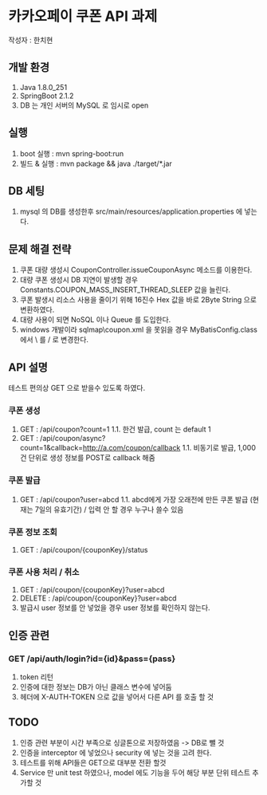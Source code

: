 # 카카오페이 쿠폰  API 과제
작성자 : 한치현

## 개발 환경
1. Java 1.8.0_251 
2. SpringBoot 2.1.2 
3. DB 는 개인 서버의 MySQL 로 임시로 open

## 실행
1. boot 실행 : mvn spring-boot:run
2. 빌드 & 실행 : mvn package && java ./target/*.jar

## DB 세팅
1. mysql 의 DB를 생성한후 src/main/resources/application.properties 에 넣는다. 

## 문제 해결 전략
1. 쿠폰 대량 생성시  CouponController.issueCouponAsync 메소드를 이용한다.
2. 대량 쿠폰 생성시 DB 지연이 발생할 경우 Constants.COUPON_MASS_INSERT_THREAD_SLEEP 값을 늘린다.
3. 쿠폰 발생시 리소스 사용을 줄이기 위해 16진수 Hex 값을 바로 2Byte String 으로 변환하였다.
4. 대량 사용이 되면 NoSQL 이나 Queue 를 도입한다.
5. windows 개발이라  sqlmap\\coupon.xml 을 못읽을 경우 MyBatisConfig.class 에서 \\ 를 / 로 변경한다.

## API 설명
테스트 편의상 GET 으로 받을수 있도록 하였다.

### 쿠폰 생성
1. GET : /api/coupon?count=1
1.1. 한건 발급, count 는 default 1
2. GET : /api/coupon/async?count=1&callback=http://a.com/coupon/callback
1.1. 비동기로 발급, 1,000건 단위로 생성 정보를 POST로 callback 해줌 
### 쿠폰 발급
1. GET : /api/coupon?user=abcd
1.1. abcd에게 가장 오래전에 만든 쿠폰 발급 (현재는 7일의 유효기간) / 입력 안 할 경우 누구나 쓸수 있음
### 쿠폰 정보 조회
1. GET  : /api/coupon/{couponKey}/status
### 쿠폰 사용 처리 /  취소
1. GET : /api/coupon/{couponKey}?user=abcd
2. DELETE : /api/coupon/{couponKey}?user=abcd
3. 발급시 user 정보를 안 넣었을 경우 user 정보를 확인하지 않는다.

## 인증 관련
### GET /api/auth/login?id={id}&pass={pass}
1. token 리턴
2. 인증에 대한 정보는 DB가 아닌 클래스 변수에 넣어둠
3. 헤더에 X-AUTH-TOKEN 으로 값을 넣어서 다른 API 를 호출 할 것

## TODO 
1. 인증 관련 부분이 시간 부족으로 싱글톤으로 저장하였음 -> DB로 뺄 것
2. 인증을 interceptor 에 넣었으나 security 에 넣는 것을 고려 한다.
2. 테스트를 위해 API들은 GET으로 대부분 전환 할것
3. Service 만 unit test 하였으나, model 에도 기능을 두어 해당 부분 단위 테스트 추가할 것



